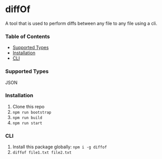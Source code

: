 # diffOf

A tool that is used to perform diffs between any file to any file using a cli.

### Table of Contents

- [Supported Types](#supported-types)
- [Installation](#installation)
- [CLI](#cli)

### Supported Types

JSON

### Installation

1. Clone this repo
2. `npm run bootstrap`
3. `npm run build`
4. `npm run start`

### CLI

1. Install this package globally: `npm i -g diffof`
2. `diffof file1.txt file2.txt`
